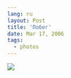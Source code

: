 ```yaml
---
lang: ru
layout: Post
title: 'Побег'
date: Mar 17, 2006
tags:
  - photos
---
```


![](http://wow.sapegin.me/251k3L2S0Z2k/F0092-0030.jpg)

